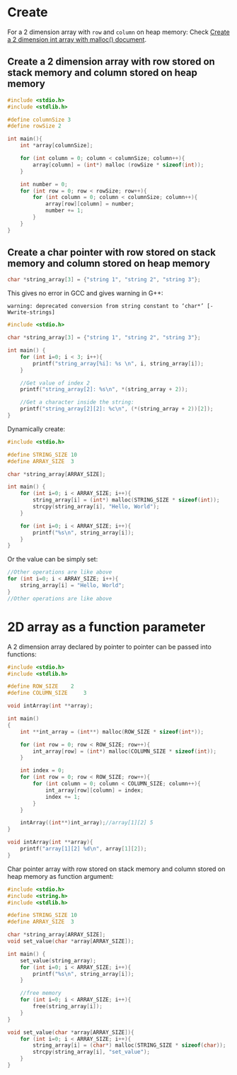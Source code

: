 # Create

For a 2 dimension array with ``row`` and ``column`` on heap memory: Check [Create a 2 dimension int array with malloc() document](../../Physical%20layer/Memory/Dynamic%20memory%20allocation/API.md#create-a-2-dimension-int-array-with-malloc).

## Create a 2 dimension array with row stored on stack memory and column stored on heap memory

```c
#include <stdio.h>
#include <stdlib.h>

#define columnSize 3
#define rowSize 2

int main(){
	int *array[columnSize];

	for (int column = 0; column < columnSize; column++){
		array[column] = (int*) malloc (rowSize * sizeof(int));
	}

	int number = 0;
	for (int row = 0; row < rowSize; row++){
		for (int column = 0; column < columnSize; column++){
			array[row][column] = number;
			number += 1;
		}
	}
}
```

## Create a char pointer with row stored on stack memory and column stored on heap memory

```c
char *string_array[3] = {"string 1", "string 2", "string 3"};
```

This gives no error in GCC and gives warning in G++:

```
warning: deprecated conversion from string constant to ‘char*’ [-Wwrite-strings]
```

```c
#include <stdio.h>

char *string_array[3] = {"string 1", "string 2", "string 3"};

int main() {
	for (int i=0; i < 3; i++){
		printf("string_array[%i]: %s \n", i, string_array[i]);
	}

	//Get value of index 2
	printf("string_array[2]: %s\n", *(string_array + 2));

	//Get a character inside the string: 
	printf("string_array[2][2]: %c\n", (*(string_array + 2))[2]);
}
```

Dynamically create:

```c
#include <stdio.h>

#define STRING_SIZE	10
#define ARRAY_SIZE	3

char *string_array[ARRAY_SIZE];

int main() {
	for (int i=0; i < ARRAY_SIZE; i++){
		string_array[i] = (int*) malloc(STRING_SIZE * sizeof(int));
		strcpy(string_array[i], "Hello, World");
	}

	for (int i=0; i < ARRAY_SIZE; i++){
		printf("%s\n", string_array[i]);
	}
}
```


Or the value can be simply set:

```c
//Other operations are like above
for (int i=0; i < ARRAY_SIZE; i++){
	string_array[i] = "Hello, World";
}
//Other operations are like above
```

# 2D array as a function parameter

A 2 dimension array declared by pointer to pointer can be passed into functions:

```c
#include <stdio.h>
#include <stdlib.h>

#define ROW_SIZE 	2
#define COLUMN_SIZE 	3

void intArray(int **array);

int main()
{  
	int **int_array = (int**) malloc(ROW_SIZE * sizeof(int*));

	for (int row = 0; row < ROW_SIZE; row++){
		int_array[row] = (int*) malloc(COLUMN_SIZE * sizeof(int));
	}

	int index = 0;
	for (int row = 0; row < ROW_SIZE; row++){
		for (int column = 0; column < COLUMN_SIZE; column++){
			int_array[row][column] = index;
			index += 1;
		}	
	}

	intArray((int**)int_array);//array[1][2] 5
}

void intArray(int **array){
	printf("array[1][2] %d\n", array[1][2]);
}
```

Char pointer array with row stored on stack memory and column stored on heap memory as function argument:

```c
#include <stdio.h>
#include <string.h>
#include <stdlib.h>

#define STRING_SIZE	10
#define ARRAY_SIZE	3

char *string_array[ARRAY_SIZE];
void set_value(char *array[ARRAY_SIZE]);

int main() {
	set_value(string_array);
	for (int i=0; i < ARRAY_SIZE; i++){
		printf("%s\n", string_array[i]);
	}

    //free memory
    for (int i=0; i < ARRAY_SIZE; i++){
		free(string_array[i]);
	}
}

void set_value(char *array[ARRAY_SIZE]){
	for (int i=0; i < ARRAY_SIZE; i++){
        string_array[i] = (char*) malloc(STRING_SIZE * sizeof(char));
        strcpy(string_array[i], "set_value");
	}
}
```
